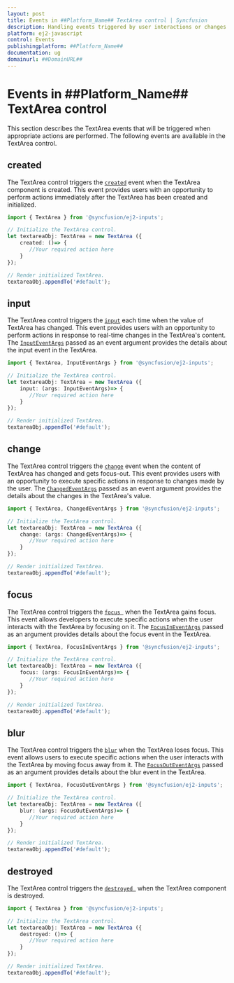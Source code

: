 ```yaml
---
layout: post
title: Events in ##Platform_Name## TextArea control | Syncfusion
description: Handling events triggered by user interactions or changes in the ##Platform_Name## TextArea control of Syncfusion Essential JS 2 and more.
platform: ej2-javascript
control: Events 
publishingplatform: ##Platform_Name##
documentation: ug
domainurl: ##DomainURL##
---
```


# Events in ##Platform_Name## TextArea control

This section describes the TextArea events that will be triggered when appropriate actions are performed. The following events are available in the TextArea control.

## created

The TextArea control triggers the [`created`](../api/textarea/#created) event when the TextArea component is created. This event provides users with an opportunity to perform actions immediately after the TextArea has been created and initialized.

```ts
import { TextArea } from '@syncfusion/ej2-inputs';

// Initialize the TextArea control.
let textareaObj: TextArea = new TextArea ({
    created: ()=> {
       //Your required action here
    }
});

// Render initialized TextArea.
textareaObj.appendTo('#default');

```

## input

The TextArea control triggers the [`input`](../api/textarea/#input) each time when the value of TextArea has changed. This event provides users with an opportunity to perform actions in response to real-time changes in the TextArea's content.
The [`InputEventArgs`](../api/textbox/InputEventArgs/) passed as an event argument provides the details about the input event in the TextArea.

```ts
import { TextArea, InputEventArgs } from '@syncfusion/ej2-inputs';

// Initialize the TextArea control.
let textareaObj: TextArea = new TextArea ({
    input: (args: InputEventArgs)=> {
       //Your required action here
    }
});

// Render initialized TextArea.
textareaObj.appendTo('#default');

```

## change

The TextArea control triggers the [`change`](../api/textarea/#change) event when the content of TextArea has changed and gets focus-out. This event provides users with an opportunity to execute specific actions in response to changes made by the user.
The [`ChangedEventArgs`](../api/textbox/ChangedEventArgs/) passed as an event argument provides the details about the changes in the TextArea's value.

```ts
import { TextArea, ChangedEventArgs } from '@syncfusion/ej2-inputs';

// Initialize the TextArea control.
let textareaObj: TextArea = new TextArea ({
    change: (args: ChangedEventArgs)=> {
       //Your required action here
    }
});

// Render initialized TextArea.
textareaObj.appendTo('#default');

```

## focus 

The TextArea control triggers the [`focus `](../api/textarea/#focus ) when the TextArea gains focus. This event allows developers to execute specific actions when the user interacts with the TextArea by focusing on it.
The [`FocusInEventArgs`](../api/textbox/FocusInEventArgs/) passed as an argument provides details about the focus event in the TextArea.

```ts
import { TextArea, FocusInEventArgs } from '@syncfusion/ej2-inputs';

// Initialize the TextArea control.
let textareaObj: TextArea = new TextArea ({
    focus: (args: FocusInEventArgs)=> {
       //Your required action here
    }
});

// Render initialized TextArea.
textareaObj.appendTo('#default');

```

## blur 

The TextArea control triggers the [`blur`](../api/textarea/#blur) when the TextArea loses focus. This event allows users to execute specific actions when the user interacts with the TextArea by moving focus away from it.
The [`FocusOutEventArgs`](../api/textbox/FocusOutEventArgs/) passed as an argument provides details about the blur event in the TextArea.

```ts
import { TextArea, FocusOutEventArgs } from '@syncfusion/ej2-inputs';

// Initialize the TextArea control.
let textareaObj: TextArea = new TextArea ({
    blur: (args: FocusOutEventArgs)=> {
       //Your required action here
    }
});

// Render initialized TextArea.
textareaObj.appendTo('#default');

```

## destroyed 

The TextArea control triggers the [`destroyed `](../api/textarea/#destroyed) when the TextArea component is destroyed.

```ts
import { TextArea } from '@syncfusion/ej2-inputs';

// Initialize the TextArea control.
let textareaObj: TextArea = new TextArea ({
    destroyed: ()=> {
       //Your required action here
    }
});

// Render initialized TextArea.
textareaObj.appendTo('#default');

```
